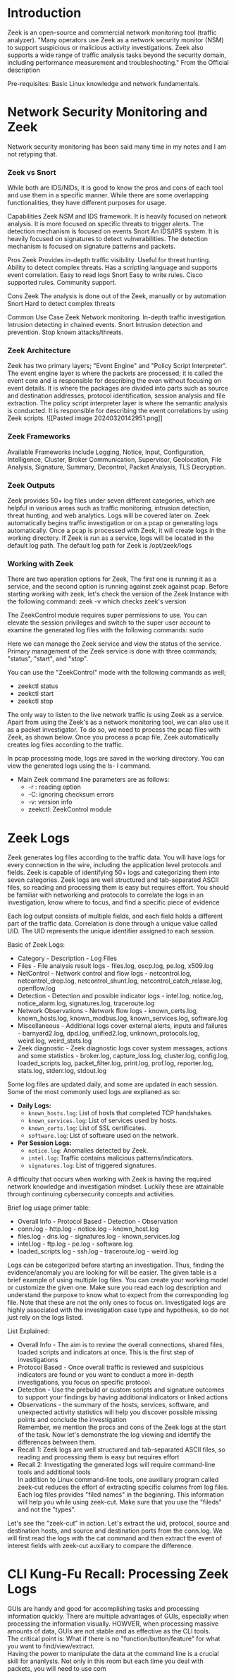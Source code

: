 # Introduction
Zeek is an open-source and commercial network monitoring tool (traffic analyzer). "Many operators use Zeek as a network security monitor (NSM) to support suspicious or malicious activity investigations. Zeek also supports a wide range of traffic analysis tasks beyond the security domain, including performance measurement and troubleshooting." From the Official description 

Pre-requisites: Basic Linux knowledge and network fundamentals. 

# Network Security Monitoring and Zeek

Network security monitoring has been said many time in my notes and I am not retyping that. 

<h3> Zeek vs Snort </h3>
While both are IDS/NIDs, it is good to know the pros and cons of each tool and use them in a specific manner. While there are some overlapping functionalities, they have different purposes for usage. 

Capabilities
	Zeek
		NSM and IDS framework. It is heavily focused on network analysis. It is more focused on specific threats to trigger alerts. The detection mechanism is focused on events
	Snort
		An IDS/IPS system. It is heavily focused on signatures to detect vulnerabilities. The detection mechanism is focused on signature patterns and packets.

Pros
	Zeek
		Provides in-depth traffic visibility. Useful for threat hunting. Ability to detect complex threats. Has a scripting language and supports event correlation. Easy to read logs 
	Snort
		Easy to write rules. Cisco supported rules. Community support.

Cons
	Zeek
		The analysis is done out of the Zeek, manually or by automation
	Snort
		Hard to detect complex threats

Common Use Case
	Zeek
		Network monitoring. In-depth traffic investigation. Intrusion detecting in chained events.
	Snort 
		Intrusion detection and prevention. Stop known attacks/threats. 

<h3> Zeek Architecture </h3>
Zeek has two primary layers; "Event Engine" and "Policy Script Interpreter". The event engine layer is where the packets are processed; it is called the event core and is responsible for describing the even without focusing on event details. It is where the packages are divided into parts such as source and destination addresses, protocol identification, session analysis and file extraction. The policy script interpreter layer is where the semantic analysis is conducted. It is responsible for describing the event correlations by using Zeek scripts.
![[Pasted image 20240320142951.png]]

<h3> Zeek Frameworks </h3>
Available Frameworks include Logging, Notice, Input, Configuration, Intelligence, Cluster, Broker Communication, Supervisor, Geolocation, File Analysis, Signature, Summary, Decontrol, Packet Analysis, TLS Decryption. 

<h3> Zeek Outputs </h3>
Zeek provides 50+ log files under seven different categories, which are helpful in various areas such as traffic monitoring, intrusion detection, threat hunting, and web analytics. 
Logs will be covered later on. Zeek automatically begins traffic investigation or on a pcap or generating logs automatically. Once a pcap is processed with Zeek, it will create logs in the working directory. If Zeek is run as a service, logs will be located in the default log path. The default log path for Zeek is /opt/zeek/logs

<h3> Working with Zeek </h3>
There are two operation options for Zeek, The first one is running it as a service, and the second option is running against zeek against pcap. Before starting working with zeek, let's check the version of the Zeek Instance with the following command: zeek -v which checks zeek's version

The ZeekControl module requires super permissions to use. You can elevate the session privileges and switch to the super user account to examine the generated log files with the following commands: sudo 

Here we can manage the Zeek service and view the status of the service. Primary management of the Zeek service is done with three commands; "status", "start", and "stop".

You can use the "ZeekControl" mode with the following commands as well;
- zeekctl status
- zeekctl start
- zeekctl stop

The only way to listen to the live network traffic is using Zeek as a service. Apart from using the Zeek's as a network monitoring tool, we can also use it as a packet investigator. To do so, we need to process the pcap files with Zeek, as shown below. Once you process a pcap file, Zeek automatically creates log files according to the traffic.

In pcap processing mode, logs are saved in the working directory. You can view the generated logs using the ls- l command. 

- Main Zeek command line parameters are as follows:
	- -r : reading option
	- -C: ignoring checksum errors
	- -v: version info
	- zeekctl: ZeekControl module

# Zeek Logs

Zeek generates log files according to the traffic data. You will have logs for every connection in the wire, including the application level protocols and fields. Zeek is capable of identifying 50+ logs and categorizing them into seven categories. Zeek logs are well structured and tab-separated ASCII files, so reading and processing them is easy but requires effort. You should be familiar with networking and protocols to correlate the logs in an investigation, know where to focus, and find a specific piece of evidence 

Each log output consists of multiple fields, and each field holds a different part of the traffic data. Correlation is done through a unique value called UID. The UID represents the unique identifier assigned to each session.

Basic of Zeek Logs:
- Category - Description - Log Files
- Files - File analysis result logs - files.log, oscp.log, pe.log, x509.log
- NetControl - Network control and flow logs - netcontrol.log, netcontrol_drop.log, netcontrol_shunt.log, netcontrol_catch_relase.log, openflow.log
- Detection - Detection and possible indicator logs - intel.log, notice.log, notice_alarm.log, signatures.log, traceroute.log
- Network Observations - Network flow logs - known_certs.log, known_hosts.log, known_modbus.log, known_services.log, software.log
- Miscellaneous - Additional logs cover external alerts, inputs and failures - barnyard2.log, dpd.log, unified2.log, unknown_protocols.log, weird.log, weird_stats.log
- Zeek diagnostic - Zeek diagnostic logs cover system messages, actions and some statistics - broker.log, capture_loss.log, cluster.log, config.log, loaded_scripts.log, packet_filter.log, print.log, prof.log, reporter.log, stats.log, stderr.log, stdout.log

Some log files are updated daily, and some are updated in each session. Some of the most commonly used logs are explianed as so:
- **Daily Logs:**
  - `known_hosts.log`: List of hosts that completed TCP handshakes.
  - `known_services.log`: List of services used by hosts.
  - `known_certs.log`: List of SSL certificates.
  - `software.log`: List of software used on the network.
- **Per Session Logs:**
  - `notice.log`: Anomalies detected by Zeek.
  - `intel.log`: Traffic contains malicious patterns/indicators.
  - `signatures.log`: List of triggered signatures.

A difficulty that occurs when working with Zeek is having the required network knowledge and investigation mindset. Luckily these are attainable through continuing cybersecurity concepts and activities.

Brief log usage primer table:
- Overall Info - Protocol Based - Detection - Observation
- conn.log - http.log - notice.log - known_host.log
- files.log - dns.log - signatures.log - known_services.log
- intel.log - ftp.log - pe.log - software.log
- loaded_scripts.log - ssh.log - traceroute.log - weird.log

Logs can be categorized before starting an investigation. Thus, finding the evidence/anomaly you are looking for will be easier. The given table is a brief example of using multiple log files. You can create your working model or customize the given one. Make sure you read each log description and understand the purpose to know what to expect from the corresponding log file. Note that these are not the only ones to focus on. Investigated logs are highly associated with the investigation case type and hypothesis, so do not just rely on the logs listed.

List Explained:
- Overall Info - The aim is to review the overall connections, shared files, loaded scripts and indicators at once. This is the first step of investigations
- Protocol Based - Once overall traffic is reviewed and suspicious indicators are found or you want to conduct a more in-depth investigations, you focus on specific protocol.
- Detection - Use the prebuild or custom scripts and signature outcomes to support your findings by having additional indicators or linked actions
- Observations - the summary of the hosts, services, software, and unexpected activity statistics will help you discover possible missing points and conclude the investigation<br> 
Remember, we mention the procs and cons of the Zeek logs at the start of the task. Now let's demonstrate the log viewing and identify the differences between them.
- Recall 1: Zeek logs are well structured and tab-separated ASCII files, so reading and processing them is easy but requires effort 
- Recall 2: Investigating the generated logs will require command-line tools and additional tools<br> 
In addition to Linux command-line tools, one auxiliary program called zeek-cut reduces the effort of extracting specific columns from log files. Each log files provides "filed names" in the beginning. This information will help you while using zeek-cut. Make sure that you use the "fileds" and not the "types". 

Let's see the "zeek-cut" in action. Let's extract the uid, protocol, source and destination hosts, and source and destination ports from the conn.log. We will first read the logs with the cat command and then extract the event of interest fields with zeek-cut auxiliary to compare the difference. 

# CLI Kung-Fu Recall: Processing Zeek Logs

GUIs are handy and good for accomplishing tasks and processing information quickly. There are multiple advantages of GUIs, especially when processing the information visually. HOWVER, when processing massive amounts of data, GUIs are not stable and as effective as the CLI tools.<br> 
The critical point is: What if there is no "function/button/feature" for what you want to find/view/extract.
<br>   Having the power to manipulate the data at the command line is a crucial skill for ananlysts. Not only in this room but each time you deal with packets, you will need to use com